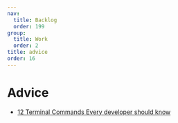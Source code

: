 ```yaml
---
nav:
  title: Backlog
  order: 199
group:
  title: Work
  order: 2
title: advice
order: 16
---
```


# Advice

- [12 Terminal Commands Every developer should know](https://blog.devgenius.io/12-terminal-commands-every-developer-should-know-5930b9da2161?source=collection_home---4------1-----------------------)
